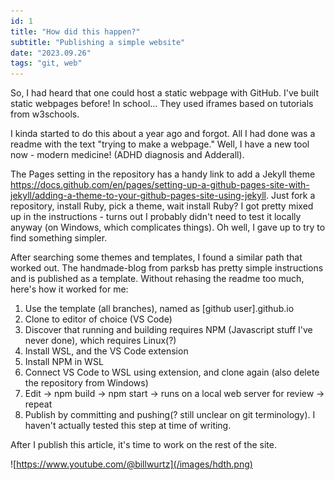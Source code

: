 ```yaml
---
id: 1
title: "How did this happen?"
subtitle: "Publishing a simple website"
date: "2023.09.26"
tags: "git, web"
---
```


So, I had heard that one could host a static webpage with GitHub. I've built static webpages before! In school... They used iframes based on tutorials from w3schools. 

I kinda started to do this about a year ago and forgot. All I had done was a readme with the text "trying to make a webpage." Well, I have a new tool now - modern medicine! (ADHD diagnosis and Adderall). 

The Pages setting in the repository has a handy link to add a Jekyll theme https://docs.github.com/en/pages/setting-up-a-github-pages-site-with-jekyll/adding-a-theme-to-your-github-pages-site-using-jekyll. Just fork a repository, install Ruby, pick a theme, wait install Ruby? I got pretty mixed up in the instructions - turns out I probably didn't need to test it locally anyway (on Windows, which complicates things). Oh well, I gave up to try to find something simpler. 

After searching some themes and templates, I found a similar path that worked out. The handmade-blog from parksb has pretty simple instructions and is published as a template. Without rehasing the readme too much, here's how it worked for me:

1. Use the template (all branches), named as [github user].github.io
2. Clone to editor of choice (VS Code)
3. Discover that running and building requires NPM (Javascript stuff I've never done), which requires Linux(?)
4. Install WSL, and the VS Code extension
5. Install NPM in WSL
6. Connect VS Code to WSL using extension, and clone again (also delete the repository from Windows)
7. Edit -> npm build -> npm start -> runs on a local web server for review -> repeat
8. Publish by committing and pushing(? still unclear on git terminology). I haven't actually tested this step at time of writing. 

After I publish this article, it's time to work on the rest of the site. 


![https://www.youtube.com/@billwurtz](/images/hdth.png)

